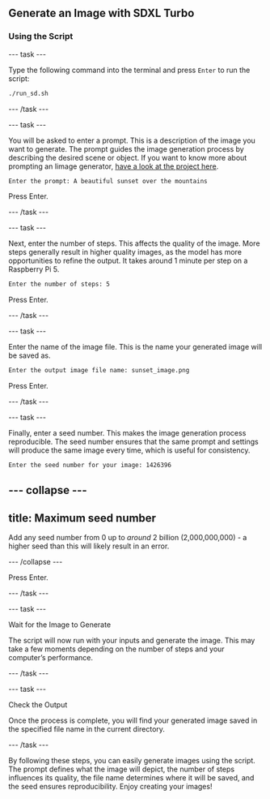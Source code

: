 ## Generate an Image with SDXL Turbo

### Using the Script

--- task ---

Type the following command into the terminal and press `Enter` to run the script:

```bash
./run_sd.sh
```

--- /task ---

--- task ---

You will be asked to enter a prompt. This is a description of the image you want to generate. The prompt guides the image generation process by describing the desired scene or object. If you want to know more about prompting an Iimage generator, [have a look at the project here](https://projects.raspberrypi.org/en/projects/ai-image-prompt/). 


```bash
Enter the prompt: A beautiful sunset over the mountains
```

Press Enter.

--- /task ---

--- task ---

Next, enter the number of steps. This affects the quality of the image. More steps generally result in higher quality images, as the model has more opportunities to refine the output. It takes around 1 minute per step on a Raspberry Pi 5.

```bash
Enter the number of steps: 5
```

Press Enter.

--- /task ---

--- task ---

Enter the name of the image file. This is the name your generated image will be saved as.

```bash
Enter the output image file name: sunset_image.png
```

Press Enter.

--- /task ---

--- task ---

Finally, enter a seed number. This makes the image generation process reproducible. The seed number ensures that the same prompt and settings will produce the same image every time, which is useful for consistency. 

```bash
Enter the seed number for your image: 1426396
```
--- collapse ---
---
title: Maximum seed number
---

Add any seed number from 0 up to *around* 2 billion (2,000,000,000) - a higher seed than this will likely result in an error.

--- /collapse ---

Press Enter.

--- /task ---

--- task ---

Wait for the Image to Generate

The script will now run with your inputs and generate the image. This may take a few moments depending on the number of steps and your computer’s performance.

--- /task ---

--- task ---

Check the Output

Once the process is complete, you will find your generated image saved in the specified file name in the current directory.

--- /task ---

By following these steps, you can easily generate images using the script. The prompt defines what the image will depict, the number of steps influences its quality, the file name determines where it will be saved, and the seed ensures reproducibility. Enjoy creating your images!
